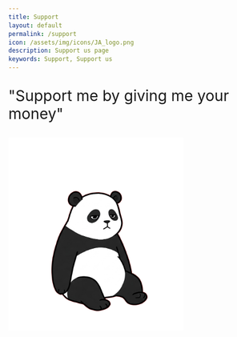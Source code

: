 ```yaml
---
title: Support
layout: default
permalink: /support
icon: /assets/img/icons/JA_logo.png
description: Support us page
keywords: Support, Support us
---
```

<style>
footer {
    position: fixed;
    bottom: 0;
}
</style>
 <section  id="upi">
         <p style="font-size: 30px">"Support me by giving me your money"</p>
         <img style="width: 350px;" src="/assets/img/sleep.png" alt="UPiQR">
    </section>
    
